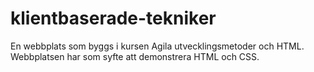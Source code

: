 # klientbaserade-tekniker

En webbplats som byggs i kursen Agila utvecklingsmetoder och HTML. Webbplatsen har som syfte att demonstrera HTML och CSS.
